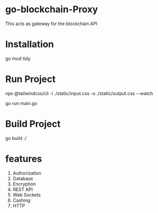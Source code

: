 # go-blockchain-Proxy
This acts as gateway for the blockchain API

# Installation
go mod tidy

# Run Project 
npx @tailwindcss/cli -i ./static/input.css -o ./static/output.css --watch

go run main.go

# Build Project 
go build ./

# features 
1. Authorization 
2. Database 
3. Encryption 
4. REST API 
5. Web Sockets
6. Cashing 
7. HTTP